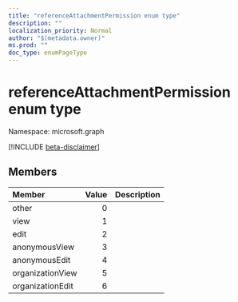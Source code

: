 ```yaml
---
title: "referenceAttachmentPermission enum type"
description: ""
localization_priority: Normal
author: "$(metadata.owner)"
ms.prod: ""
doc_type: enumPageType
---
```


# referenceAttachmentPermission enum type

Namespace: microsoft.graph

[!INCLUDE [beta-disclaimer](../../includes/beta-disclaimer.md)]

## Members

| Member           | Value | Description |
| :--------------- | ----: | :---------- |
| other            | 0     |             |
| view             | 1     |             |
| edit             | 2     |             |
| anonymousView    | 3     |             |
| anonymousEdit    | 4     |             |
| organizationView | 5     |             |
| organizationEdit | 6     |             |

